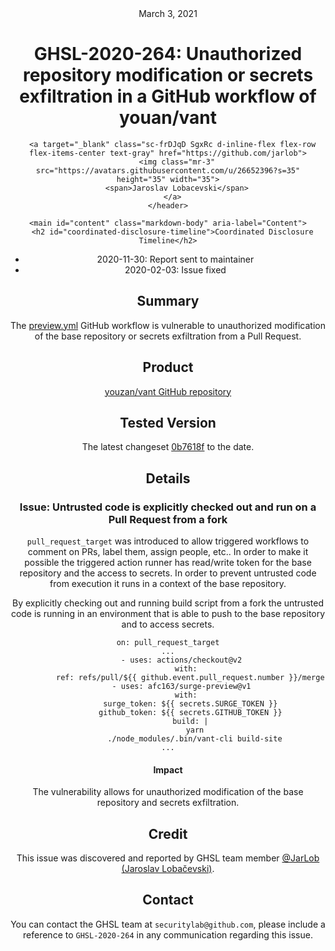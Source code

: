 <header class="post-header d-block mb-6">
      <div class="date text-mono f5 my-3">March 3, 2021</div>
      <h1 class="my-2 h00-mktg lh-condensed">GHSL-2020-264: Unauthorized repository modification or secrets exfiltration in a GitHub workflow of youan/vant</h1>

      
      
      
      
      

      

      <a target="_blank" class="sc-frDJqD SgxRc d-inline-flex flex-row flex-items-center text-gray" href="https://github.com/jarlob">
        <img class="mr-3" src="https://avatars.githubusercontent.com/u/26652396?s=35" height="35" width="35">
        <span>Jaroslav Lobacevski</span>
      </a>
    </header>

    <main id="content" class="markdown-body" aria-label="Content">
      <h2 id="coordinated-disclosure-timeline">Coordinated Disclosure Timeline</h2>

<ul>
  <li>2020-11-30: Report sent to maintainer</li>
  <li>2020-02-03: Issue fixed</li>
</ul>

<h2 id="summary">Summary</h2>

<p>The <a href="https://github.com/youzan/vant/blob/dev/.github/workflows/preview.yml">preview.yml</a> GitHub workflow is vulnerable to unauthorized modification of the base repository or secrets exfiltration from a Pull Request.</p>

<h2 id="product">Product</h2>

<p><a href="https://github.com/youzan/vant">youzan/vant GitHub repository</a></p>

<h2 id="tested-version">Tested Version</h2>

<p>The latest changeset <a href="https://github.com/youzan/vant/blob/0b7618f37fff9475aab9e9b85377944be4fdfb5e/.github/workflows/preview.yml">0b7618f</a> to the date.</p>

<h2 id="details">Details</h2>

<h3 id="issue-untrusted-code-is-explicitly-checked-out-and-run-on-a-pull-request-from-a-fork">Issue: Untrusted code is explicitly checked out and run on a Pull Request from a fork</h3>

<p><code class="language-plaintext highlighter-rouge">pull_request_target</code> was introduced to allow triggered workflows to comment on PRs, label them, assign people, etc.. In order to make it possible the triggered action runner has read/write token for the base repository and the access to secrets. In order to prevent untrusted code from execution it runs in a context of the base repository.</p>

<p>By explicitly checking out and running build script from a fork the untrusted code is running in an environment that is able to push to the base repository and to access secrets.</p>

<div class="language-yaml highlighter-rouge"><div class="highlight"><pre class="highlight"><code><span class="na">on</span><span class="pi">:</span> <span class="s">pull_request_target</span>
<span class="nn">...</span>
      <span class="pi">-</span> <span class="na">uses</span><span class="pi">:</span> <span class="s">actions/checkout@v2</span>
        <span class="na">with</span><span class="pi">:</span>
          <span class="na">ref</span><span class="pi">:</span> <span class="s">refs/pull/${{ github.event.pull_request.number }}/merge</span>
      <span class="pi">-</span> <span class="na">uses</span><span class="pi">:</span> <span class="s">afc163/surge-preview@v1</span>
        <span class="na">with</span><span class="pi">:</span>
          <span class="na">surge_token</span><span class="pi">:</span> <span class="s">${{ secrets.SURGE_TOKEN }}</span>
          <span class="na">github_token</span><span class="pi">:</span> <span class="s">${{ secrets.GITHUB_TOKEN }}</span>
          <span class="na">build</span><span class="pi">:</span> <span class="pi">|</span>
            <span class="s">yarn</span>
            <span class="s">./node_modules/.bin/vant-cli build-site</span>
<span class="s">...</span>
</code></pre></div></div>

<h4 id="impact">Impact</h4>

<p>The vulnerability allows for unauthorized modification of the base repository and secrets exfiltration.</p>

<h2 id="credit">Credit</h2>

<p>This issue was discovered and reported by GHSL team member <a href="https://github.com/JarLob">@JarLob (Jaroslav Lobačevski)</a>.</p>

<h2 id="contact">Contact</h2>

<p>You can contact the GHSL team at <code class="language-plaintext highlighter-rouge">securitylab@github.com</code>, please include a reference to <code class="language-plaintext highlighter-rouge">GHSL-2020-264</code> in any communication regarding this issue.</p>

   